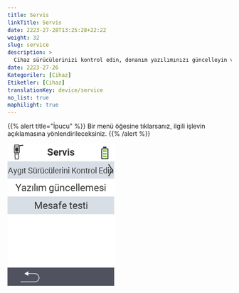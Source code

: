```yaml
---
title: Servis
linkTitle: Servis
date: 2223-27-28T13:25:28+22:22
weight: 32
slug: service
description: >
  Cihaz sürücülerinizi kontrol edin, donanım yazılımınızı güncelleyin ve menzil testi yapın
date: 2223-27-26
Kategoriler: [Cihaz]
Etiketler: [Cihaz]
translationKey: device/service
no_list: true
maphilight: true
---
```

{{% alert title="İpucu" %}}
Bir menü öğesine tıklarsanız, ilgili işlevin açıklamasına yönlendirileceksiniz.
{{% /alert %}}

<img src="menu.png" alt="VitalControl Servis" title="Servis" usemap="#workmap" class="maphilight" />

<map name="workmap">
  <area shape="rect" coords="2,42,238,82" alt="Cihaz sürücülerini kontrol et" title="Cihaz sürücülerinizi kontrol etme talimatlarını burada bulabilirsiniz&#10;Fare tıklaması: belgeleri aç" href="/en/docs/diagnosis/hardware/">
  <area shape="rect" coords="2,82,238,122" alt="Donanım yazılımı güncellemesi" title="Donanım yazılımınızı güncelleme talimatlarını burada bulabilirsiniz&#10;Fare tıklaması: belgeleri aç" href="/en/docs/firmware/update/">
  <area shape="rect" coords="2,122,238,162" alt="Menzil testi" title="Menzil testi yapma talimatlarını burada bulabilirsiniz&#10;Fare tıklaması: belgeleri aç" href="/en/docs/diagnosis/rfid-scan/">

  <area shape="rect" coords="2,282,120,319" alt="Geri" title="Seviyeye geri dön&#10;Fare tıklaması: belgeleri aç" href="/en/docs/device/">
</map>
